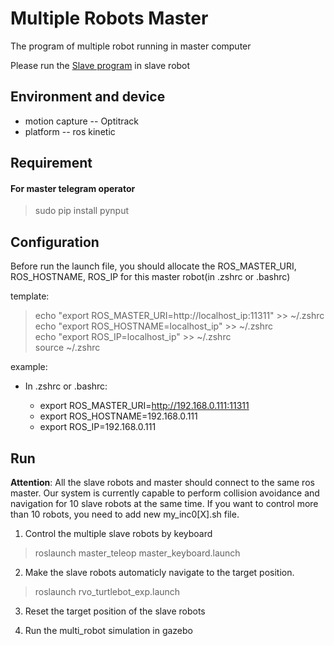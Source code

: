 # Multiple Robots Master
The program of multiple robot running in master computer

Please run the [Slave program](https://github.com/hanruihua/slave_multirobot) in slave robot
 
## Environment and device

- motion capture -- Optitrack
- platform -- ros kinetic

## Requirement 

#### For master telegram operator

> sudo pip install pynput

## Configuration
Before run the launch file, you should allocate the ROS_MASTER_URI, ROS_HOSTNAME, ROS_IP for this master robot(in .zshrc or .bashrc)

template:

> echo "export ROS_MASTER_URI=http://localhost_ip:11311" >> ~/.zshrc   
> echo "export ROS_HOSTNAME=localhost_ip" >> ~/.zshrc  
> echo "export ROS_IP=localhost_ip" >> ~/.zshrc   
> source ~/.zshrc  

example:
- In .zshrc or .bashrc:

    - export ROS_MASTER_URI=http://192.168.0.111:11311  
    - export ROS_HOSTNAME=192.168.0.111  
    - export ROS_IP=192.168.0.111

## Run 
**Attention**: All the slave robots and master should connect to the same ros master. 
               Our system is currently capable to perform collision avoidance and navigation for 10 slave robots at the same time. If you want to control more than 10 robots, you need to add new my_inc0[X].sh file.

1. Control the multiple slave robots by keyboard

> roslaunch master_teleop master_keyboard.launch 

2. Make the slave robots automaticly navigate to the target position.

> roslaunch rvo_turtlebot_exp.launch

3. Reset the target position of the slave robots

> 

4. Run the multi_robot simulation in gazebo

>



